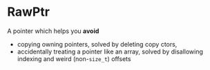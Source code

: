 # RawPtr

A pointer which helps you **avoid**

- copying owning pointers, solved by deleting copy ctors,
- accidentally treating a pointer like an array, solved by disallowing indexing and weird (non-`size_t`) offsets
